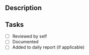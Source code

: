 ## Description

<!-- Please include a summary of the change and which issue is fixed. Please also include relevant motivation and context. -->

## Tasks

- [ ] Reviewed by self <!-- Ensure that you have thoroughly reviewed your own code changes. -->
- [ ] Documented <!-- Ensure that all necessary documentation has been updated or created. -->
- [ ] Added to daily report (if applicable)  <!-- Ensure that the changes have been recorded in the company's daily report, if you are part of the organization. -->
